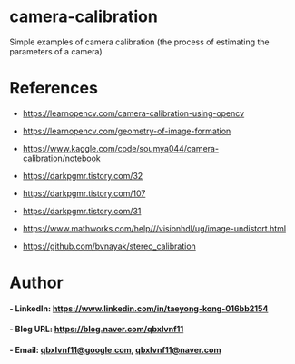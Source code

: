 # camera-calibration
Simple examples of camera calibration (the process of estimating the parameters of a camera)

References
=============

- https://learnopencv.com/camera-calibration-using-opencv

- https://learnopencv.com/geometry-of-image-formation

- https://www.kaggle.com/code/soumya044/camera-calibration/notebook

- https://darkpgmr.tistory.com/32

- https://darkpgmr.tistory.com/107

- https://darkpgmr.tistory.com/31

- https://www.mathworks.com/help///visionhdl/ug/image-undistort.html

- https://github.com/bvnayak/stereo_calibration

Author
=============

#### - LinkedIn: https://www.linkedin.com/in/taeyong-kong-016bb2154

#### - Blog URL: https://blog.naver.com/qbxlvnf11

#### - Email: qbxlvnf11@google.com, qbxlvnf11@naver.com
